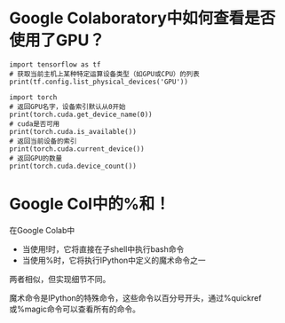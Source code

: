 # Google Colaboratory中如何查看是否使用了GPU？
```
import tensorflow as tf
# 获取当前主机上某种特定运算设备类型（如GPU或CPU）的列表
print(tf.config.list_physical_devices('GPU'))

import torch
# 返回GPU名字，设备索引默认从0开始
print(torch.cuda.get_device_name(0))
# cuda是否可用
print(torch.cuda.is_available())
# 返回当前设备的索引
print(torch.cuda.current_device())
# 返回GPU的数量
print(torch.cuda.device_count())
```



# Google Col中的%和！

在Google Colab中

* 当使用!时，它将直接在子shell中执行bash命令
* 当使用%时，它将执行IPython中定义的魔术命令之一

两者相似，但实现细节不同。

魔术命令是IPython的特殊命令，这些命令以百分号开头，通过%quickref或%magic命令可以查看所有的命令。

